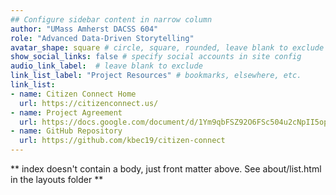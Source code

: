 ```yaml
---
## Configure sidebar content in narrow column
author: "UMass Amherst DACSS 604"
role: "Advanced Data-Driven Storytelling"
avatar_shape: square # circle, square, rounded, leave blank to exclude
show_social_links: false # specify social accounts in site config
audio_link_label:  # leave blank to exclude
link_list_label: "Project Resources" # bookmarks, elsewhere, etc.
link_list:
- name: Citizen Connect Home
  url: https://citizenconnect.us/
- name: Project Agreement
  url: https://docs.google.com/document/d/1Ym9qbFSZ92O6FSc504u2cNpII5opQqKU/edit?usp=sharing&ouid=114389610606514960086&rtpof=true&sd=true
- name: GitHub Repository
  url: https://github.com/kbec19/citizen-connect
---
```


** index doesn't contain a body, just front matter above.
See about/list.html in the layouts folder **